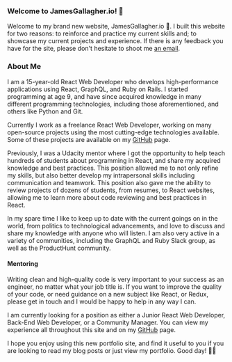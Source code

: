 ### Welcome to JamesGallagher.io! 👋

Welcome to my brand new website, JamesGallagher.io 🎉. I built this website for two reasons: to reinforce and practice my current skills and; to showcase my current projects and experience. If there is any feedback you have for the site, please don't hesitate to shoot me [an email](/contact).

### About Me

I am a 15-year-old React Web Developer who develops high-performance applications using React, GraphQL, and Ruby on Rails. I started programming at age 9, and have since acquired knowledge in many different programming technologies, including those aforementioned, and others like Python and Git.

Currently I work as a freelance React Web Developer, working on many open-source projects using the most cutting-edge technologies available. Some of these projects are available on my [GitHub](https://github.com/jamesgallagher432) page.

Previously, I was a Udacity mentor where I got the opportunity to help teach hundreds of students about programming in React, and share my acquired knowledge and best practices. This position allowed me to not only refine my skills, but also better develop my intrapersonal skills including communication and teamwork. This position also gave me the ability to review projects of dozens of students, from resumes, to React websites, allowing me to learn more about code reviewing and best practices in React.

In my spare time I like to keep up to date with the current goings on in the world, from politics to technological advancements, and love to discuss and share my knowledge with anyone who will listen. I am also very active in a variety of communities, including the GraphQL and Ruby Slack group, as well as the ProductHunt community.

#### Mentoring

Writing clean and high-quality code is very important to your success as an engineer, no matter what your job title is. If you want to improve the quality of your code, or need guidance on a new subject like React, or Redux, please get in touch and I would be happy to help in any way I can.

I am currently looking for a position as either a Junior React Web Developer, Back-End Web Developer, or a Community Manager. You can view my experience all throughout this site and on my [GitHub](https://github.com/jamesgallagher432) page.

I hope you enjoy using this new portfolio site, and find it useful to you if you are looking to read my blog posts or just view my portfolio. Good day!  🎉🎉
